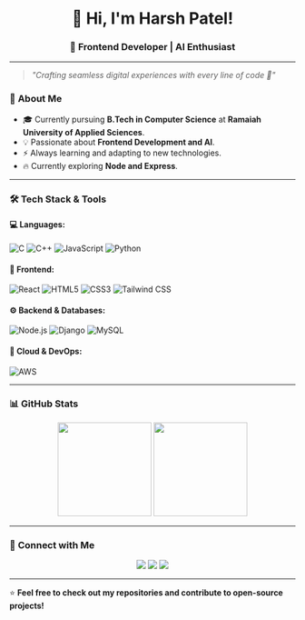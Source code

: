 <h1 align="center">👋 Hi, I'm Harsh Patel!</h1>
<h3 align="center">🚀 Frontend Developer  | AI Enthusiast</h3>

---
> *"Crafting seamless digital experiences with every line of code 🚀"*

### 🏫 **About Me**
- 🎓 Currently pursuing **B.Tech in Computer Science** at **Ramaiah University of Applied Sciences**.
- 💡 Passionate about **Frontend Development and AI**.
- ⚡ Always learning and adapting to new technologies.
- 🔥 Currently exploring **Node and Express**.

---

### 🛠 **Tech Stack & Tools**  

#### 💻 **Languages:**  
![C](https://img.shields.io/badge/-C-blue?style=flat&logo=c) 
![C++](https://img.shields.io/badge/-C++-00599C?style=flat&logo=c%2B%2B&logoColor=white) 
![JavaScript](https://img.shields.io/badge/-JavaScript-F7DF1E?style=flat&logo=javascript&logoColor=black) 
![Python](https://img.shields.io/badge/-Python-3776AB?style=flat&logo=python&logoColor=white) 

#### 🎨 **Frontend:**  
![React](https://img.shields.io/badge/-React-61DAFB?style=flat&logo=react&logoColor=white) 
![HTML5](https://img.shields.io/badge/-HTML5-E34F26?style=flat&logo=html5&logoColor=white) 
![CSS3](https://img.shields.io/badge/-CSS3-1572B6?style=flat&logo=css3&logoColor=white) 
![Tailwind CSS](https://img.shields.io/badge/-TailwindCSS-38B2AC?style=flat&logo=tailwind-css&logoColor=white) 

#### ⚙️ **Backend & Databases:**  
![Node.js](https://img.shields.io/badge/-Node.js-339933?style=flat&logo=node.js&logoColor=white) 
![Django](https://img.shields.io/badge/-Django-092E20?style=flat&logo=django&logoColor=white) 
![MySQL](https://img.shields.io/badge/-MySQL-4479A1?style=flat&logo=mysql&logoColor=white) 

#### 📡 **Cloud & DevOps:**  
![AWS](https://img.shields.io/badge/-AWS-232F3E?style=flat&logo=amazon-aws&logoColor=white) 

---

### 📊 **GitHub Stats**
<p align="center">
  <img src="https://github-readme-stats.vercel.app/api?username=harsh12456&show_icons=true&theme=radical" height="165px"/>
  <img src="https://github-readme-stats.vercel.app/api/top-langs/?username=harsh12456&theme=radical" height="165px"/>
</p>

---

### 🔗 **Connect with Me**
<p align="center">
  <a href="mailto:harshpatel69151@gmail.com"><img src="https://img.shields.io/badge/Gmail-red?style=for-the-badge&logo=gmail&logoColor=white" /></a>
  <a href="http://www.linkedin.com/in/harsh-patel-41104428b"><img src="https://img.shields.io/badge/-LinkedIn-blue?style=for-the-badge&logo=linkedin&logoColor=white" /></a>
  <a href="https://github.com/harsh12456"><img src="https://img.shields.io/badge/GitHub-black?style=for-the-badge&logo=github&logoColor=white" /></a>
</p>

---

⭐ **Feel free to check out my repositories and contribute to open-source projects!**



